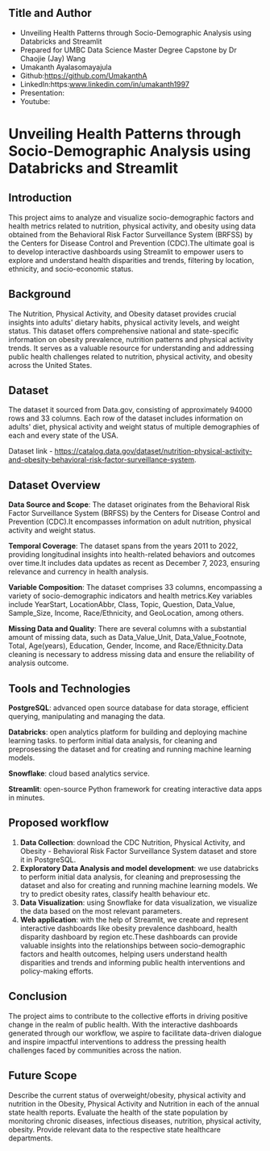 ## Title and Author

- Unveiling Health Patterns through Socio-Demographic Analysis using Databricks and Streamlit
- Prepared for UMBC Data Science Master Degree Capstone by Dr Chaojie (Jay) Wang
- Umakanth Ayalasomayajula
- Github:https://github.com/UmakanthA
- LinkedIn:https:www.linkedin.com/in/umakanth1997
- Presentation:
- Youtube:

# Unveiling Health Patterns through Socio-Demographic Analysis using Databricks and Streamlit

## Introduction
This project aims to analyze and visualize socio-demographic factors and health metrics related to nutrition, physical activity, and obesity using data obtained from the Behavioral Risk Factor Surveillance System (BRFSS) by the Centers for Disease Control and Prevention (CDC).The ultimate goal is to develop interactive dashboards using Streamlit to empower users to explore and understand health disparities and trends, filtering by location, ethnicity, and socio-economic status.

## Background
The Nutrition, Physical Activity, and Obesity dataset provides crucial insights into adults' dietary habits, physical activity levels, and weight status. This dataset offers comprehensive national and state-specific information on obesity prevalence, nutrition patterns and physical activity trends. It serves as a valuable resource for understanding and addressing public health challenges related to nutrition, physical activity, and obesity across the United States.

## Dataset
The dataset it sourced from Data.gov, consisting of approximately 94000 rows and 33 columns. Each row of the dataset includes information on adults' diet, physical activity and weight status of multiple demographies of each and every state of the USA. 

Dataset link - https://catalog.data.gov/dataset/nutrition-physical-activity-and-obesity-behavioral-risk-factor-surveillance-system.

## Dataset Overview
**Data Source and Scope**:
The dataset originates from the Behavioral Risk Factor Surveillance System (BRFSS) by the Centers for Disease Control and Prevention (CDC).It encompasses information on adult nutrition, physical activity and weight status.

**Temporal Coverage**:
The dataset spans from the years 2011 to 2022, providing longitudinal insights into health-related behaviors and outcomes over time.It includes data updates as recent as December 7, 2023, ensuring relevance and currency in health analysis.

**Variable Composition**:
The dataset comprises 33 columns, encompassing a variety of socio-demographic indicators and health metrics.Key variables include YearStart, LocationAbbr, Class, Topic, Question, Data_Value, Sample_Size, Income, Race/Ethnicity, and GeoLocation, among others.

**Missing Data and Quality**:
There are several columns with a substantial amount of missing data, such as Data_Value_Unit, Data_Value_Footnote, Total, Age(years), Education, Gender, Income, and Race/Ethnicity.Data cleaning is necessary to address missing data and ensure the reliability of analysis outcome.

## Tools and Technologies
**PostgreSQL**: advanced open source database for data storage, efficient querying, manipulating and managing the data.

**Databricks**: open analytics platform for building and deploying machine learning tasks. to perform initial data analysis, for cleaning and preprosessing the dataset and for creating and running machine learning models.

**Snowflake**: cloud based analytics service.

**Streamlit**: open-source Python framework for creating interactive data apps in minutes.

## Proposed workflow
1. **Data Collection**: download the CDC Nutrition, Physical Activity, and Obesity - Behavioral Risk Factor Surveillance System dataset and store it in PostgreSQL.
2. **Exploratory Data Analysis and model development**: we use databricks to perform initial data analysis, for cleaning and preprosessing the dataset and also for creating and running machine learning models. We try to predict obesity rates, classify health behaviour etc.
3. **Data Visualization**: using Snowflake for data visualization, we visualize the data based on the most relevant parameters.
4. **Web application**: with the help of Streamlit, we create and represent interactive dashboards like obesity prevalence dashboard, health disparity dashboard by region etc.These dashboards can provide valuable insights into the relationships between socio-demographic factors and health outcomes, helping users understand health disparities and trends and informing public health interventions and policy-making efforts.

## Conclusion
The project aims to contribute to the collective efforts in driving positive change in the realm of public health. With the interactive dashboards generated through our workflow, we aspire to facilitate data-driven dialogue and inspire impactful interventions to address the pressing health challenges faced by communities across the nation.

## Future Scope
Describe the current status of overweight/obesity, physical activity and nutrition in the Obesity, Physical Activity and Nutrition in each of the annual state health reports.
Evaluate the health of the state population by monitoring chronic diseases, infectious diseases, nutrition, physical activity, obesity.
Provide relevant data to the respective state healthcare departments.




